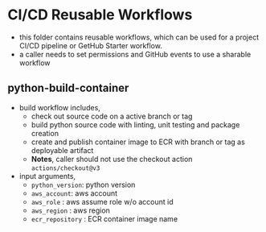 # CI/CD Reusable Workflows
 - this folder contains reusable workflows, which can be used for a project CI/CD pipeline or GetHub Starter workflow.
 - a caller needs to set permissions and GitHub events to use a sharable workflow

## python-build-container
- build workflow includes, 
    - check out source code on a active branch or tag
    - build python source code with linting, unit testing and package creation 
    - create and publish container image to ECR with branch or tag as deployable artifact
    - **Notes**, caller should not use the checkout action
        ```actions/checkout@v3```
- input arguments,
    - `python_version`: python version
    - `aws_account`: aws account
    - `aws_role` : aws assume role w/o account id
    - `aws_region` : aws region
    - `ecr_repository` : ECR container image name
 

